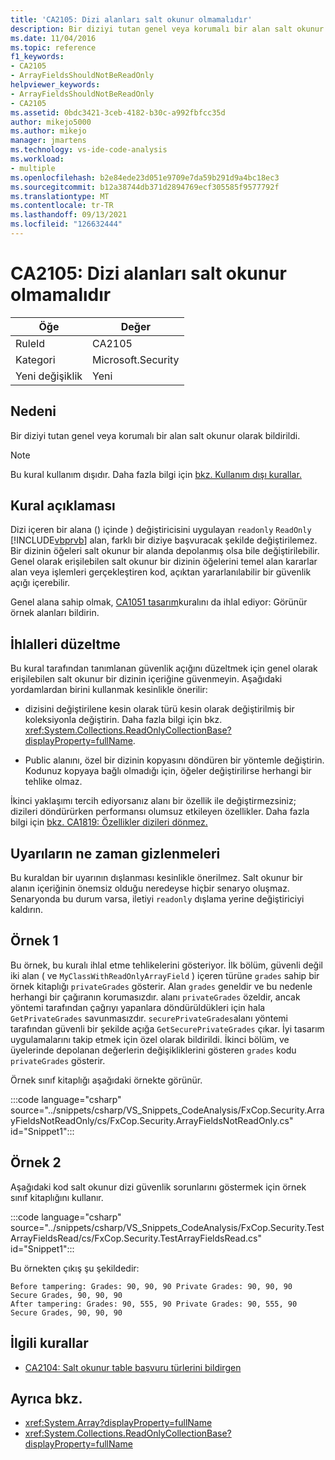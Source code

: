 ```yaml
---
title: 'CA2105: Dizi alanları salt okunur olmamalıdır'
description: Bir diziyi tutan genel veya korumalı bir alan salt okunur olarak bildirildi.
ms.date: 11/04/2016
ms.topic: reference
f1_keywords:
- CA2105
- ArrayFieldsShouldNotBeReadOnly
helpviewer_keywords:
- ArrayFieldsShouldNotBeReadOnly
- CA2105
ms.assetid: 0bdc3421-3ceb-4182-b30c-a992fbfcc35d
author: mikejo5000
ms.author: mikejo
manager: jmartens
ms.technology: vs-ide-code-analysis
ms.workload:
- multiple
ms.openlocfilehash: b2e84ede23d051e9709e7da59b291d9a4bc18ec3
ms.sourcegitcommit: b12a38744db371d2894769ecf305585f9577792f
ms.translationtype: MT
ms.contentlocale: tr-TR
ms.lasthandoff: 09/13/2021
ms.locfileid: "126632444"
---
```

# <a name="ca2105-array-fields-should-not-be-read-only"></a>CA2105: Dizi alanları salt okunur olmamalıdır

|Öğe|Değer|
|-|-|
|RuleId|CA2105|
|Kategori|Microsoft.Security|
|Yeni değişiklik|Yeni|

## <a name="cause"></a>Nedeni
Bir diziyi tutan genel veya korumalı bir alan salt okunur olarak bildirildi.

> [!NOTE]
> Bu kural kullanım dışıdır. Daha fazla bilgi için [bkz. Kullanım dışı kurallar.](fxcop-unported-deprecated-rules.md)

## <a name="rule-description"></a>Kural açıklaması

Dizi içeren bir alana () içinde ) değiştiricisini uygulayan `readonly` `ReadOnly` [!INCLUDE[vbprvb](../code-quality/includes/vbprvb_md.md)] alan, farklı bir diziye başvuracak şekilde değiştirilemez. Bir dizinin öğeleri salt okunur bir alanda depolanmış olsa bile değiştirilebilir. Genel olarak erişilebilen salt okunur bir dizinin öğelerini temel alan kararlar alan veya işlemleri gerçekleştiren kod, açıktan yararlanılabilir bir güvenlik açığı içerebilir.

Genel alana sahip olmak, [CA1051 tasarım](/dotnet/fundamentals/code-analysis/quality-rules/ca1051)kuralını da ihlal ediyor: Görünür örnek alanları bildirin.

## <a name="how-to-fix-violations"></a>İhlalleri düzeltme

Bu kural tarafından tanımlanan güvenlik açığını düzeltmek için genel olarak erişilebilen salt okunur bir dizinin içeriğine güvenmeyin. Aşağıdaki yordamlardan birini kullanmak kesinlikle önerilir:

- dizisini değiştirilene kesin olarak türü kesin olarak değiştirilmiş bir koleksiyonla değiştirin. Daha fazla bilgi için bkz. <xref:System.Collections.ReadOnlyCollectionBase?displayProperty=fullName>.

- Public alanını, özel bir dizinin kopyasını döndüren bir yöntemle değiştirin. Kodunuz kopyaya bağlı olmadığı için, öğeler değiştirilirse herhangi bir tehlike olmaz.

İkinci yaklaşımı tercih ediyorsanız alanı bir özellik ile değiştirmezsiniz; dizileri döndürürken performansı olumsuz etkileyen özellikler. Daha fazla bilgi için [bkz. CA1819: Özellikler dizileri dönmez.](/dotnet/fundamentals/code-analysis/quality-rules/ca1819)

## <a name="when-to-suppress-warnings"></a>Uyarıların ne zaman gizlenmeleri

Bu kuraldan bir uyarının dışlanması kesinlikle önerilmez. Salt okunur bir alanın içeriğinin önemsiz olduğu neredeyse hiçbir senaryo oluşmaz. Senaryonda bu durum varsa, iletiyi `readonly` dışlama yerine değiştiriciyi kaldırın.

## <a name="example-1"></a>Örnek 1

Bu örnek, bu kuralı ihlal etme tehlikelerini gösteriyor. İlk bölüm, güvenli değil iki alan ( ve `MyClassWithReadOnlyArrayField` ) içeren türüne `grades` sahip bir örnek kitaplığı `privateGrades` gösterir. Alan `grades` geneldir ve bu nedenle herhangi bir çağıranın korumasızdır. alanı `privateGrades` özeldir, ancak yöntemi tarafından çağrıyı yapanlara döndürüldükleri için hala `GetPrivateGrades` savunmasızdır. `securePrivateGrades`alanı yöntemi tarafından güvenli bir şekilde açığa `GetSecurePrivateGrades` çıkar. İyi tasarım uygulamalarını takip etmek için özel olarak bildirildi. İkinci bölüm, ve üyelerinde depolanan değerlerin değişikliklerini gösteren `grades` kodu `privateGrades` gösterir.

Örnek sınıf kitaplığı aşağıdaki örnekte görünür.

:::code language="csharp" source="../snippets/csharp/VS_Snippets_CodeAnalysis/FxCop.Security.ArrayFieldsNotReadOnly/cs/FxCop.Security.ArrayFieldsNotReadOnly.cs" id="Snippet1":::

## <a name="example-2"></a>Örnek 2

Aşağıdaki kod salt okunur dizi güvenlik sorunlarını göstermek için örnek sınıf kitaplığını kullanır.

:::code language="csharp" source="../snippets/csharp/VS_Snippets_CodeAnalysis/FxCop.Security.TestArrayFieldsRead/cs/FxCop.Security.TestArrayFieldsRead.cs" id="Snippet1":::

Bu örnekten çıkış şu şekildedir:

```text
Before tampering: Grades: 90, 90, 90 Private Grades: 90, 90, 90  Secure Grades, 90, 90, 90
After tampering: Grades: 90, 555, 90 Private Grades: 90, 555, 90  Secure Grades, 90, 90, 90
```

## <a name="related-rules"></a>İlgili kurallar

- [CA2104: Salt okunur table başvuru türlerini bildirgen](../code-quality/ca2104.md)

## <a name="see-also"></a>Ayrıca bkz.

- <xref:System.Array?displayProperty=fullName>
- <xref:System.Collections.ReadOnlyCollectionBase?displayProperty=fullName>
